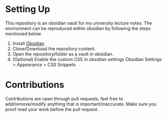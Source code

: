 # Setting Up
This repository is an obsidian vault for my university lecture notes. The environment can be reproduced within obsidian by following the steps mentioned below.
1. Install [Obsidian](https://obsidian.md/)
2. Clone/Download the repository content.
3. Open the repository/folder as a vault in obsidian.
4. (Optional) Enable the custom CSS in obsidian settings
	Obsidian Settings > Appearance > CSS Snippets

# Contributions
Contributions are open through pull requests, feel free to add/remove/modify anything that is important/inaccurate. Make sure you proof read your work before the pull request.

